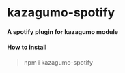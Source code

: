 # kazagumo-spotify
#### A spotify plugin for kazagumo module

#### How to install
> npm i kazagumo-spotify